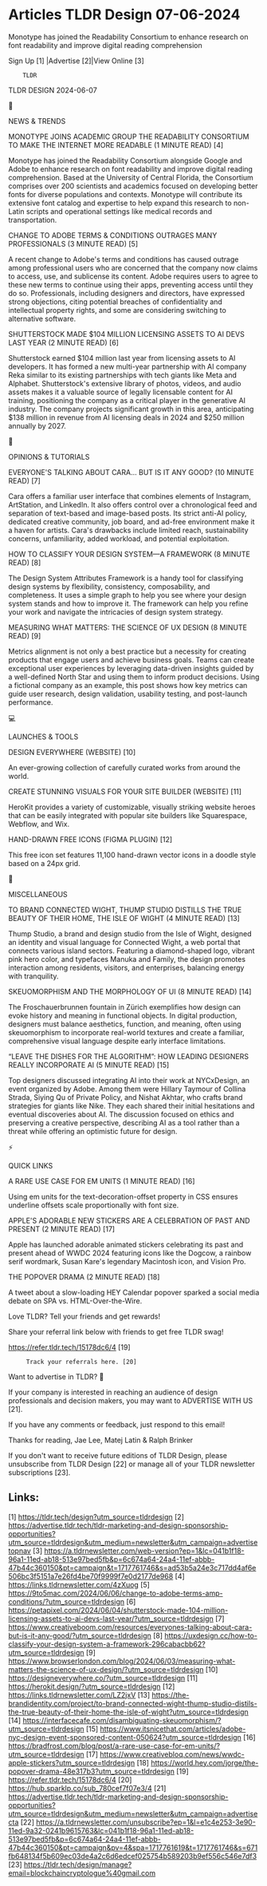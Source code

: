 # Articles TLDR Design 07-06-2024

Monotype has joined the Readability Consortium to enhance research on
font readability and improve digital reading comprehension  

 Sign Up [1] |Advertise [2]|View Online [3] 

		TLDR 

TLDR DESIGN 2024-06-07

📱 

NEWS & TRENDS

 MONOTYPE JOINS ACADEMIC GROUP THE READABILITY CONSORTIUM TO MAKE THE
INTERNET MORE READABLE (1 MINUTE READ) [4] 

 Monotype has joined the Readability Consortium alongside Google and
Adobe to enhance research on font readability and improve digital
reading comprehension. Based at the University of Central Florida, the
Consortium comprises over 200 scientists and academics focused on
developing better fonts for diverse populations and contexts. Monotype
will contribute its extensive font catalog and expertise to help
expand this research to non-Latin scripts and operational settings
like medical records and transportation. 

 CHANGE TO ADOBE TERMS & CONDITIONS OUTRAGES MANY PROFESSIONALS (3
MINUTE READ) [5] 

 A recent change to Adobe's terms and conditions has caused outrage
among professional users who are concerned that the company now claims
to access, use, and sublicense its content. Adobe requires users to
agree to these new terms to continue using their apps, preventing
access until they do so. Professionals, including designers and
directors, have expressed strong objections, citing potential breaches
of confidentiality and intellectual property rights, and some are
considering switching to alternative software. 

 SHUTTERSTOCK MADE $104 MILLION LICENSING ASSETS TO AI DEVS LAST YEAR
(2 MINUTE READ) [6] 

 Shutterstock earned $104 million last year from licensing assets to
AI developers. It has formed a new multi-year partnership with AI
company Reka similar to its existing partnerships with tech giants
like Meta and Alphabet. Shutterstock's extensive library of photos,
videos, and audio assets makes it a valuable source of legally
licensable content for AI training, positioning the company as a
critical player in the generative AI industry. The company projects
significant growth in this area, anticipating $138 million in revenue
from AI licensing deals in 2024 and $250 million annually by 2027. 

🚀 

OPINIONS & TUTORIALS

 EVERYONE'S TALKING ABOUT CARA... BUT IS IT ANY GOOD? (10 MINUTE READ)
[7] 

 Cara offers a familiar user interface that combines elements of
Instagram, ArtStation, and LinkedIn. It also offers control over a
chronological feed and separation of text-based and image-based posts.
Its strict anti-AI policy, dedicated creative community, job board,
and ad-free environment make it a haven for artists. Cara's drawbacks
include limited reach, sustainability concerns, unfamiliarity, added
workload, and potential exploitation. 

 HOW TO CLASSIFY YOUR DESIGN SYSTEM—A FRAMEWORK (8 MINUTE READ) [8] 

 The Design System Attributes Framework is a handy tool for
classifying design systems by flexibility, consistency, composability,
and completeness. It uses a simple graph to help you see where your
design system stands and how to improve it. The framework can help you
refine your work and navigate the intricacies of design system
strategy. 

 MEASURING WHAT MATTERS: THE SCIENCE OF UX DESIGN (8 MINUTE READ) [9] 

 Metrics alignment is not only a best practice but a necessity for
creating products that engage users and achieve business goals. Teams
can create exceptional user experiences by leveraging data-driven
insights guided by a well-defined North Star and using them to inform
product decisions. Using a fictional company as an example, this post
shows how key metrics can guide user research, design validation,
usability testing, and post-launch performance. 

💻 

LAUNCHES & TOOLS

 DESIGN EVERYWHERE (WEBSITE) [10] 

 An ever-growing collection of carefully curated works from around the
world. 

 CREATE STUNNING VISUALS FOR YOUR SITE BUILDER (WEBSITE) [11] 

 HeroKit provides a variety of customizable, visually striking website
heroes that can be easily integrated with popular site builders like
Squarespace, Webflow, and Wix. 

 HAND-DRAWN FREE ICONS (FIGMA PLUGIN) [12] 

 This free icon set features 11,100 hand-drawn vector icons in a
doodle style based on a 24px grid. 

🎁 

MISCELLANEOUS

 TO BRAND CONNECTED WIGHT, THUMP STUDIO DISTILLS THE TRUE BEAUTY OF
THEIR HOME, THE ISLE OF WIGHT (4 MINUTE READ) [13] 

 Thump Studio, a brand and design studio from the Isle of Wight,
designed an identity and visual language for Connected Wight, a web
portal that connects various island sectors. Featuring a
diamond-shaped logo, vibrant pink hero color, and typefaces Manuka and
Family, the design promotes interaction among residents, visitors, and
enterprises, balancing energy with tranquility. 

 SKEUOMORPHISM AND THE MORPHOLOGY OF UI (8 MINUTE READ) [14] 

 The Froschauerbrunnen fountain in Zürich exemplifies how design can
evoke history and meaning in functional objects. In digital
production, designers must balance aesthetics, function, and meaning,
often using skeuomorphism to incorporate real-world textures and
create a familiar, comprehensive visual language despite early
interface limitations. 

 “LEAVE THE DISHES FOR THE ALGORITHM”: HOW LEADING DESIGNERS
REALLY INCORPORATE AI (5 MINUTE READ) [15] 

 Top designers discussed integrating AI into their work at NYCxDesign,
an event organized by Adobe. Among them were Hillary Taymour of
Collina Strada, Siying Qu of Private Policy, and Nishat Akhtar, who
crafts brand strategies for giants like Nike. They each shared their
initial hesitations and eventual discoveries about AI. The discussion
focused on ethics and preserving a creative perspective, describing AI
as a tool rather than a threat while offering an optimistic future for
design. 

⚡ 

QUICK LINKS

 A RARE USE CASE FOR EM UNITS (1 MINUTE READ) [16] 

 Using em units for the text-decoration-offset property in CSS ensures
underline offsets scale proportionally with font size. 

 APPLE'S ADORABLE NEW STICKERS ARE A CELEBRATION OF PAST AND PRESENT
(2 MINUTE READ) [17] 

 Apple has launched adorable animated stickers celebrating its past
and present ahead of WWDC 2024 featuring icons like the Dogcow, a
rainbow serif wordmark, Susan Kare's legendary Macintosh icon, and
Vision Pro. 

 THE POPOVER DRAMA (2 MINUTE READ) [18] 

 A tweet about a slow-loading HEY Calendar popover sparked a social
media debate on SPA vs. HTML-Over-the-Wire. 

Love TLDR? Tell your friends and get rewards!

 Share your referral link below with friends to get free TLDR swag! 

 https://refer.tldr.tech/15178dc6/4 [19] 

		 Track your referrals here. [20] 

Want to advertise in TLDR? 📰

 If your company is interested in reaching an audience of design
professionals and decision makers, you may want to ADVERTISE WITH US
[21]. 

 If you have any comments or feedback, just respond to this email! 

Thanks for reading, 
Jae Lee, Matej Latin & Ralph Brinker 

If you don't want to receive future editions of TLDR Design, please
unsubscribe from TLDR Design [22] or manage all of your TLDR
newsletter subscriptions [23]. 

 

Links:
------
[1] https://tldr.tech/design?utm_source=tldrdesign
[2] https://advertise.tldr.tech/tldr-marketing-and-design-sponsorship-opportunities?utm_source=tldrdesign&utm_medium=newsletter&utm_campaign=advertisetopnav
[3] https://a.tldrnewsletter.com/web-version?ep=1&lc=041b1f18-96a1-11ed-ab18-513e97bed5fb&p=6c674a64-24a4-11ef-abbb-47b44c360150&pt=campaign&t=1717761746&s=ad53b5a24e3c717dd4af6e506bc3f5151a7e26fd4be70f9999f7e0d2177de968
[4] https://links.tldrnewsletter.com/4zXuog
[5] https://9to5mac.com/2024/06/06/change-to-adobe-terms-amp-conditions/?utm_source=tldrdesign
[6] https://petapixel.com/2024/06/04/shutterstock-made-104-million-licensing-assets-to-ai-devs-last-year/?utm_source=tldrdesign
[7] https://www.creativeboom.com/resources/everyones-talking-about-cara-but-is-it-any-good/?utm_source=tldrdesign
[8] https://uxdesign.cc/how-to-classify-your-design-system-a-framework-296cabacbb62?utm_source=tldrdesign
[9] https://www.browserlondon.com/blog/2024/06/03/measuring-what-matters-the-science-of-ux-design/?utm_source=tldrdesign
[10] https://designeverywhere.co/?utm_source=tldrdesign
[11] https://herokit.design/?utm_source=tldrdesign
[12] https://links.tldrnewsletter.com/LZ2jxV
[13] https://the-brandidentity.com/project/to-brand-connected-wight-thump-studio-distils-the-true-beauty-of-their-home-the-isle-of-wight?utm_source=tldrdesign
[14] https://interfacecafe.com/disambiguating-skeuomorphism/?utm_source=tldrdesign
[15] https://www.itsnicethat.com/articles/adobe-nyc-design-event-sponsored-content-050624?utm_source=tldrdesign
[16] https://bradfrost.com/blog/post/a-rare-use-case-for-em-units/?utm_source=tldrdesign
[17] https://www.creativebloq.com/news/wwdc-apple-stickers?utm_source=tldrdesign
[18] https://world.hey.com/jorge/the-popover-drama-48e317b3?utm_source=tldrdesign
[19] https://refer.tldr.tech/15178dc6/4
[20] https://hub.sparklp.co/sub_780cef7f07e3/4
[21] https://advertise.tldr.tech/tldr-marketing-and-design-sponsorship-opportunities?utm_source=tldrdesign&utm_medium=newsletter&utm_campaign=advertisecta
[22] https://a.tldrnewsletter.com/unsubscribe?ep=1&l=e1c4e253-3e90-11ed-9a32-0241b9615763&lc=041b1f18-96a1-11ed-ab18-513e97bed5fb&p=6c674a64-24a4-11ef-abbb-47b44c360150&pt=campaign&pv=4&spa=1717761619&t=1717761746&s=671fb648134f5b609ec03de4a2c6d6edcef025754b589203b9ef556c546e7df3
[23] https://tldr.tech/design/manage?email=blockchaincryptologue%40gmail.com